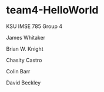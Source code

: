 # team4-HelloWorld
KSU IMSE 785 Group 4

James Whitaker

Brian W. Knight

Chasity Castro 

Colin Barr

David Beckley

